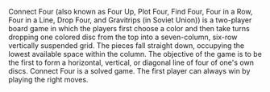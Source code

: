 Connect Four (also known as Four Up, Plot Four, Find Four, Four in a Row,
  Four in a Line, Drop Four, and Gravitrips (in Soviet Union)) is a
  two-player board game in which the players first choose a color and then
  take turns dropping one colored disc from the top into a seven-column,
  six-row vertically suspended grid. The pieces fall straight down, occupying
  the lowest available space within the column. The objective of the game is to
  be the first to form a horizontal, vertical, or diagonal line of four of one's own discs.
  Connect Four is a solved game. The first player can always win by playing the right moves.
